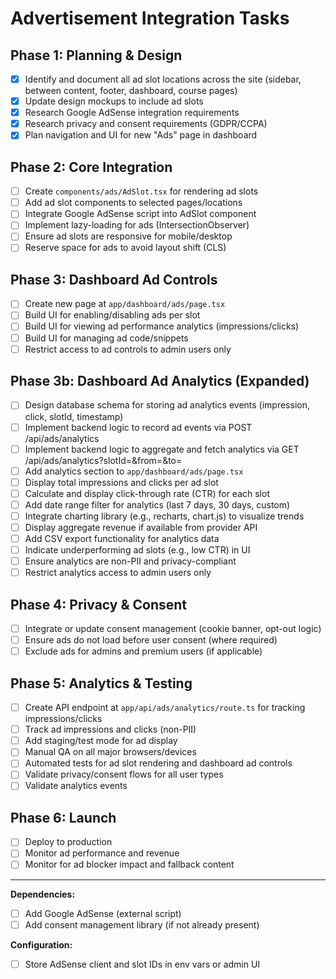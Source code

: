 # Advertisement Integration Tasks

## Phase 1: Planning & Design
- [x] Identify and document all ad slot locations across the site (sidebar, between content, footer, dashboard, course pages)
- [x] Update design mockups to include ad slots
- [x] Research Google AdSense integration requirements
- [x] Research privacy and consent requirements (GDPR/CCPA)
- [x] Plan navigation and UI for new "Ads" page in dashboard

## Phase 2: Core Integration
- [ ] Create `components/ads/AdSlot.tsx` for rendering ad slots
- [ ] Add ad slot components to selected pages/locations
- [ ] Integrate Google AdSense script into AdSlot component
- [ ] Implement lazy-loading for ads (IntersectionObserver)
- [ ] Ensure ad slots are responsive for mobile/desktop
- [ ] Reserve space for ads to avoid layout shift (CLS)

## Phase 3: Dashboard Ad Controls
- [ ] Create new page at `app/dashboard/ads/page.tsx`
- [ ] Build UI for enabling/disabling ads per slot
- [ ] Build UI for viewing ad performance analytics (impressions/clicks)
- [ ] Build UI for managing ad code/snippets
- [ ] Restrict access to ad controls to admin users only

## Phase 3b: Dashboard Ad Analytics (Expanded)
- [ ] Design database schema for storing ad analytics events (impression, click, slotId, timestamp)
- [ ] Implement backend logic to record ad events via POST /api/ads/analytics
- [ ] Implement backend logic to aggregate and fetch analytics via GET /api/ads/analytics?slotId=&from=&to=
- [ ] Add analytics section to `app/dashboard/ads/page.tsx`
- [ ] Display total impressions and clicks per ad slot
- [ ] Calculate and display click-through rate (CTR) for each slot
- [ ] Add date range filter for analytics (last 7 days, 30 days, custom)
- [ ] Integrate charting library (e.g., recharts, chart.js) to visualize trends
- [ ] Display aggregate revenue if available from provider API
- [ ] Add CSV export functionality for analytics data
- [ ] Indicate underperforming ad slots (e.g., low CTR) in UI
- [ ] Ensure analytics are non-PII and privacy-compliant
- [ ] Restrict analytics access to admin users only

## Phase 4: Privacy & Consent
- [ ] Integrate or update consent management (cookie banner, opt-out logic)
- [ ] Ensure ads do not load before user consent (where required)
- [ ] Exclude ads for admins and premium users (if applicable)

## Phase 5: Analytics & Testing
- [ ] Create API endpoint at `app/api/ads/analytics/route.ts` for tracking impressions/clicks
- [ ] Track ad impressions and clicks (non-PII)
- [ ] Add staging/test mode for ad display
- [ ] Manual QA on all major browsers/devices
- [ ] Automated tests for ad slot rendering and dashboard ad controls
- [ ] Validate privacy/consent flows for all user types
- [ ] Validate analytics events

## Phase 6: Launch
- [ ] Deploy to production
- [ ] Monitor ad performance and revenue
- [ ] Monitor for ad blocker impact and fallback content

---

**Dependencies:**
- [ ] Add Google AdSense (external script)
- [ ] Add consent management library (if not already present)

**Configuration:**
- [ ] Store AdSense client and slot IDs in env vars or admin UI 